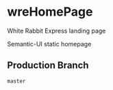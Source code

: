 # wreHomePage
White Rabbit Express landing page

Semantic-UI static homepage

## Production Branch
`master`
